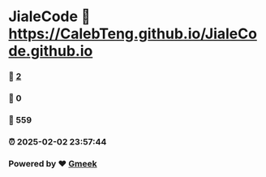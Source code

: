 # JialeCode :link: https://CalebTeng.github.io/JialeCode.github.io 
### :page_facing_up: [2](https://CalebTeng.github.io/JialeCode.github.io/tag.html) 
### :speech_balloon: 0 
### :hibiscus: 559 
### :alarm_clock: 2025-02-02 23:57:44 
### Powered by :heart: [Gmeek](https://github.com/Meekdai/Gmeek)
